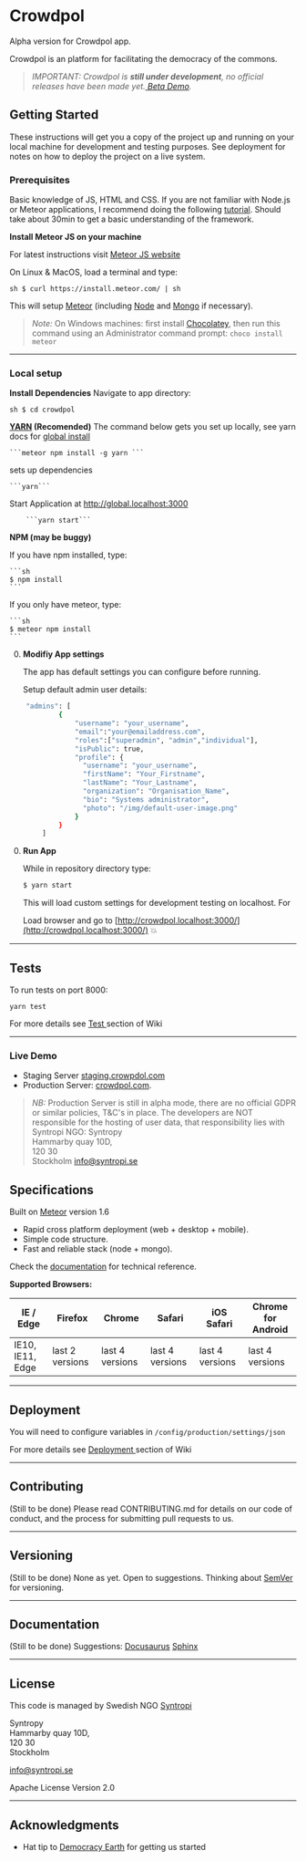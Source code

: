 # Crowdpol

Alpha version for Crowdpol app.

Crowdpol is an platform for facilitating the democracy of the commons.

> _IMPORTANT: Crowdpol is **still under development**, no official releases have been made yet.[ Beta Demo](http://www.crowdpol.com)._

## Getting Started

These instructions will get you a copy of the project up and running on your local machine for development and testing purposes. See deployment for notes on how to deploy the project on a live system.

### Prerequisites

Basic knowledge of JS, HTML and CSS. If you are not familiar with Node.js or Meteor applications, I recommend doing the following [tutorial](https://www.meteor.com/tutorials). Should take about 30min to get a basic understanding of the framework.

**Install Meteor JS on your machine** 

For latest instructions visit  [Meteor JS website](https://www.meteor.com/install)

On Linux & MacOS, load a terminal and type:

```sh $ curl https://install.meteor.com/ | sh```

This will setup [Meteor](http://github.com/meteor/meteor) (including [Node](https://github.com/nodejs/node) and [Mongo](https://github.com/mongodb/mongo) if necessary).

> _Note:_ On Windows machines: first install [Chocolatey](https://chocolatey.org/install), then run this command using an Administrator command prompt:
```choco install meteor```
---

### Local setup


 **Install Dependencies**
	Navigate to app directory:

```sh $ cd crowdpol```


**[YARN](https://yarnpkg.com/) (Recomended)**
	The command below gets you set up locally, see yarn docs for [global install](https://yarnpkg.com/getting-started/install#global-install) 
		
	```meteor npm install -g yarn ```
		
sets up dependencies

	```yarn```

Start Application at http://global.localhost:3000

		```yarn start``` 

**NPM (may be buggy)**

	
If you have npm installed, type:

    ```sh
    $ npm install
    ```

If you only have meteor, type:

    ```sh
    $ meteor npm install
    ```
    
0. **Modifiy App settings**

	The app has default settings you can configure before running.

	Setup default admin user details:

	 
```sh
    "admins": [
    	    {
    	        "username": "your_username",
    	        "email":"your@emailaddress.com",
    	        "roles":["superadmin", "admin","individual"],
    	        "isPublic": true,
    	        "profile": {
    	          "username": "your_username",
    	          "firstName": "Your_Firstname",
    	          "lastName": "Your_Lastname",
    	          "organization": "Organisation_Name",
    	          "bio": "Systems administrator",
    	          "photo": "/img/default-user-image.png"
    	        }
    	    }
    	]
```
	

0. **Run App**

    While in repository directory type:

    ```sh
    $ yarn start
    ```
	This will load custom settings for development testing on localhost.
	For

    Load browser and go to [http://crowdpol.localhost:3000/](http://crowdpol.localhost:3000/)
     :boom:

---
## Tests

To run tests on port 8000:

```yarn test```

For more details see [Test ](https://github.com/Crowdpol/crowdpol/wiki/Testing) section of Wiki

---

### Live Demo
* Staging Server [staging.crowpdol.com](https://staging.crowdpol.com)
* Production Server: [crowdpol.com](https://www.crowdpol.com).
> _NB:_ Production Server is still in alpha mode, there are no official GDPR or similar policies, T&C's in place. The developers are NOT responsible for the hosting of user data, that responsibility lies with 
Syntropi NGO: 
Syntropy  
Hammarby quay 10D,  
120 30  
Stockholm
[info@syntropi.se](mailto:info@syntropi.se)

## Specifications

Built on [Meteor](https://www.meteor.com/) version 1.6

* Rapid cross platform deployment (web + desktop + mobile).
* Simple code structure.
* Fast and reliable stack (node + mongo).

Check the [documentation](https://docs.meteor.com/v1.6/) for technical reference.

**Supported Browsers:**

| IE / Edge | Firefox | Chrome | Safari | iOS Safari | Chrome for Android |
| --------- | --------- | --------- | --------- | --------- | --------- |
| IE10, IE11, Edge| last 2 versions| last 4 versions| last 4 versions| last 4 versions| last 4 versions

---

## Deployment

You will need to configure variables in ```/config/production/settings/json```

For more details see [Deployment ](https://github.com/Crowdpol/crowdpol/wiki/Testing) section of Wiki

---

## Contributing

(Still to be done)
Please read CONTRIBUTING.md for details on our code of conduct, and the process for submitting pull requests to us.

---
## Versioning
(Still to be done)
None as yet. Open to suggestions.
Thinking about [SemVer](http://semver.org/) for versioning.

---
## Documentation
(Still to be done)
Suggestions: 
[Docusaurus](https://docusaurus.io/)
[Sphinx](http://www.sphinx-doc.org/en/stable/)


---
## License
This code is managed by Swedish NGO [Syntropi](http://syntropi.se/) 

Syntropy  
Hammarby quay 10D,  
120 30  
Stockholm

[info@syntropi.se](mailto:info@syntropi.se)

Apache License Version 2.0

---
## Acknowledgments

* Hat tip to [Democracy Earth](https://github.com/DemocracyEarth) for getting us started

